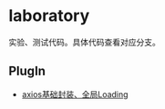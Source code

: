 # laboratory

实验、测试代码。具体代码查看对应分支。

## PlugIn

- [axios基础封装、全局Loading](https://github.com/haiweilian/laboratory/tree/PlugIn%40axios-global-config)
